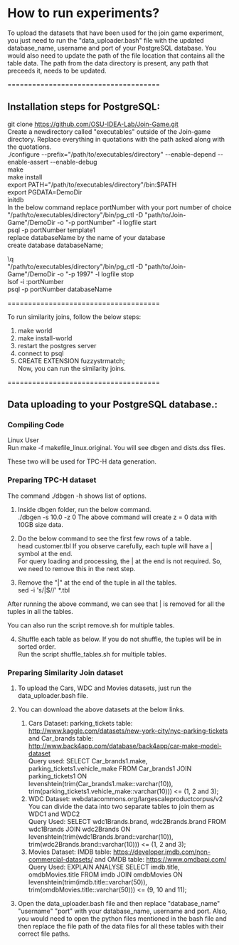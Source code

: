 <h1>How to run experiments?</h1>
To upload the datasets that have been used for the join game experiment, you just need to run the  "data_uploader.bash" file with the 
updated database_name, username and port of your PostgreSQL database. You would also need to update the path of the file location 
that contains all the table data. The path from the data directory is present, any path that preceeds it, needs to be updated.

=====================================

<h2>Installation steps for PostgreSQL:</h2>

git clone https://github.com/OSU-IDEA-Lab/Join-Game.git <br>
Create a newdirectory called "executables" outside of the Join-game directory. Replace everything in quotations with the path asked along with the quotations.<br>
./configure --prefix="/path/to/executables/directory" --enable-depend --enable-assert --enable-debug<br>
make<br>
make install<br>
export PATH="/path/to/executables/directory"/bin:$PATH<br>
export PGDATA=DemoDir<br>
initdb<br>
In the below command replace portNumber with your port number of choice<br>
"/path/to/executables/directory"/bin/pg_ctl -D "path/to/Join-Game"/DemoDir -o "-p portNumber" -l logfile start<br>
psql -p portNumber template1<br>
replace databaseName by the name of your database<br>
create database databaseName;<br>

\q<br>
"/path/to/executables/directory"/bin/pg_ctl -D "path/to/Join-Game"/DemoDir -o "-p 1997" -l logfile stop<br>
lsof -i :portNumber<br>
psql -p portNumber databaseName<br>

=====================================

To run similarity joins, follow the below steps:<br>
1. make world<br>
2. make install-world<br>
3. restart the postgres server<br>
4. connect to psql<br>
5. CREATE EXTENSION fuzzystrmatch;<br>
Now, you can run the similarity joins.<br>

=====================================

<h2>Data uploading to your PostgreSQL database.:</h2>

<h3>Compiling Code</h3>
Linux User<br>
Run make -f makefile_linux.original. You will see dbgen and dists.dss files.<br>

These two will be used for TPC-H data generation.<br>

<h3>Preparing TPC-H dataset</h3>
The command ./dbgen -h shows list of options.<br>

1. Inside dbgen folder, run the below command.<br>
./dbgen -s 10.0 -z 0 The above command will create z = 0 data with 10GB size data.<br>

2. Do the below command to see the first few rows of a table.<br>
head customer.tbl If you observe carefully, each tuple will have a | symbol at the end.<br>
For query loading and processing, the | at the end is not required. So, we need to remove this in the next step.<br>

3. Remove the "|" at the end of the tuple in all the tables.<br>
sed -i 's/|$//' *.tbl<br>

After running the above command, we can see that | is removed for all the tuples in all the tables.<br>

You can also run the script remove.sh for multiple tables.<br>

4. Shuffle each table as below. If you do not shuffle, the tuples will be in sorted order.<br>
Run the script shuffle_tables.sh for multiple tables.<br>

<h3>Preparing Similarity Join dataset</h3>

1. To upload the Cars, WDC and Movies datasets, just run the data_uploader.bash file.<br>

2. You can download the above datasets at the below links.<br>

    1. Cars Dataset: parking_tickets table: http://www.kaggle.com/datasets/new-york-city/nyc-parking-tickets and Car_brands table: http://www.back4app.com/database/back4app/car-make-model-dataset<br>
        Query used: SELECT Car_brands1.make, parking_tickets1.vehicle_make FROM Car_brands1 JOIN parking_tickets1 ON levenshtein(trim(Car_brands1.make::varchar(10)), trim(parking_tickets1.vehicle_make::varchar(10))) <= (1, 2 and 3);<br>
    2. WDC Dataset: webdatacommons.org/largescaleproductcorpus/v2 You can divide the data into two separate tables to join them as WDC1 and WDC2<br>
        Query Used: SELECT wdc1Brands.brand, wdc2Brands.brand FROM wdc1Brands JOIN wdc2Brands ON levenshtein(trim(wdc1Brands.brand::varchar(10)), trim(wdc2Brands.brand::varchar(10))) <= (1, 2 and 3);<br>
    3. Movies Dataset: IMDB table: https://developer.imdb.com/non-commercial-datasets/ and OMDB table: https://www.omdbapi.com/<br>
        Query Used: EXPLAIN ANALYSE SELECT imdb.title, omdbMovies.title FROM imdb JOIN omdbMovies ON levenshtein(trim(imdb.title::varchar(50)), trim(omdbMovies.title::varchar(50))) <= (9, 10 and 11);<br>

3. Open the data_uploader.bash file and then replace "database_name" "username" "port" with your database_name, username and port. Also, you would need to open the python files mentioned in the bash file and then replace the file path of the data files for all these tables with their correct file paths.<br>